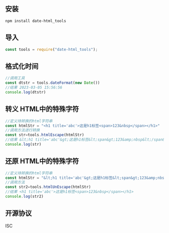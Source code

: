 ## 安装

```
npm install date-html_tools
```

## 导入

```js
const tools = require("date-html_tools");
```

## 格式化时间
```js
//调用工具
const dtstr = tools.dateFormat(new Date())
//结果 2023-03-05 15:56:56
console.log(dtstr)
```

## 转义 HTML中的特殊字符
```js
//定义待转换的html字符串
const htmlStr = "<h1 title='abc'>这是h1标签<span>123&nbsp</span></h1>"
//调用方法进行转换
const str=tools.htmlEscape(htmlStr)
//结果 &lt;h1 title='abc'&gt;这是h1标签&lt;span&gt;123&amp;nbsp&lt;/span&gt;&lt;/h1&gt;
console.log(str)
```

## 还原 HTML中的特殊字符
```js
//定义待转换的html字符串
const htmlStr = "&lt;h1 title='abc'&gt;这是h1标签&lt;span&gt;123&amp;nbsp&lt;/span&gt;&lt;/h1&gt;"
//调用方法
const str2=tools.htmlUnEscape(htmlStr)
//结果 <h1 title='abc'>这是h1标签<span>123&nbsp</span></h1>
console.log(str2)
```

## 开源协议
ISC